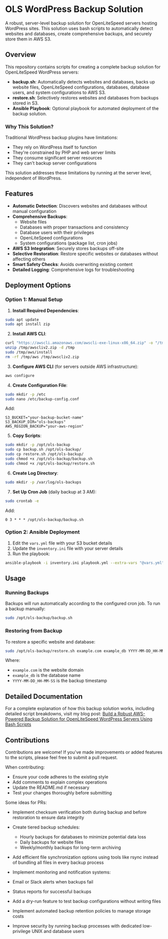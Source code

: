 # OLS WordPress Backup Solution

A robust, server-level backup solution for OpenLiteSpeed servers hosting WordPress sites. This solution uses bash scripts to automatically detect websites and databases, create comprehensive backups, and securely store them in AWS S3.

## Overview

This repository contains scripts for creating a complete backup solution for OpenLiteSpeed WordPress servers:

- **backup.sh**: Automatically detects websites and databases, backs up website files, OpenLiteSpeed configurations, databases, database users, and system configurations to AWS S3.
- **restore.sh**: Selectively restores websites and databases from backups stored in S3.
- **Ansible Playbook**: Optional playbook for automated deployment of the backup solution.

### Why This Solution?

Traditional WordPress backup plugins have limitations:

- They rely on WordPress itself to function
- They're constrained by PHP and web server limits
- They consume significant server resources
- They can't backup server configurations

This solution addresses these limitations by running at the server level, independent of WordPress.

## Features

- **Automatic Detection**: Discovers websites and databases without manual configuration
- **Comprehensive Backups**:
  - Website files
  - Databases with proper transactions and consistency
  - Database users with their privileges
  - OpenLiteSpeed configurations
  - System configurations (package list, cron jobs)
- **AWS S3 Integration**: Securely stores backups off-site
- **Selective Restoration**: Restore specific websites or databases without affecting others
- **Smart Safety Checks**: Avoids overwriting existing content
- **Detailed Logging**: Comprehensive logs for troubleshooting

## Deployment Options

### Option 1: Manual Setup

1. **Install Required Dependencies**:

```bash
sudo apt update
sudo apt install zip
```

2. **Install AWS CLI**:

```bash
curl "https://awscli.amazonaws.com/awscli-exe-linux-x86_64.zip" -o "/tmp/awscliv2.zip"
unzip /tmp/awscliv2.zip -d /tmp
sudo /tmp/aws/install
rm -rf /tmp/aws /tmp/awscliv2.zip
```

3. **Configure AWS CLI** (for servers outside AWS infrastructure):

```bash
aws configure
```

4. **Create Configuration File**:

```bash
sudo mkdir -p /etc
sudo nano /etc/backup-config.conf
```

Add:

```
S3_BUCKET="your-backup-bucket-name"
S3_BACKUP_DIR="ols-backups"
AWS_REGION_BACKUP="your-aws-region"
```

5. **Copy Scripts**:

```bash
sudo mkdir -p /opt/ols-backup
sudo cp backup.sh /opt/ols-backup/
sudo cp restore.sh /opt/ols-backup/
sudo chmod +x /opt/ols-backup/backup.sh
sudo chmod +x /opt/ols-backup/restore.sh
```

6. **Create Log Directory**:

```bash
sudo mkdir -p /var/log/ols-backups
```

7. **Set Up Cron Job** (daily backup at 3 AM):

```bash
sudo crontab -e
```

Add:

```
0 3 * * * /opt/ols-backup/backup.sh
```

### Option 2: Ansible Deployment

1. Edit the `vars.yml` file with your S3 bucket details
2. Update the `inventory.ini` file with your server details
3. Run the playbook:

```bash
ansible-playbook -i inventory.ini playbook.yml --extra-vars "@vars.yml"
```

## Usage

### Running Backups

Backups will run automatically according to the configured cron job. To run a backup manually:

```bash
sudo /opt/ols-backup/backup.sh
```

### Restoring from Backup

To restore a specific website and database:

```bash
sudo /opt/ols-backup/restore.sh example.com example_db YYYY-MM-DD_HH-MM-SS
```

Where:

- `example.com` is the website domain
- `example_db` is the database name
- `YYYY-MM-DD_HH-MM-SS` is the backup timestamp

## Detailed Documentation

For a complete explanation of how this backup solution works, including detailed script breakdowns, visit my blog post:
[Build a Robust AWS-Powered Backup Solution for OpenLiteSpeed WordPress Servers Using Bash Scripts](https://yourblog.com/ols-wordpress-backup-solution)

## Contributions

Contributions are welcome! If you've made improvements or added features to the scripts, please feel free to submit a pull request.

When contributing:

- Ensure your code adheres to the existing style
- Add comments to explain complex operations
- Update the README.md if necessary
- Test your changes thoroughly before submitting

Some ideas for PRs:

- Implement checksum verification both during backup and before restoration to ensure data integrity
- Create tiered backup schedules:

  - Hourly backups for databases to minimize potential data loss
  - Daily backups for website files
  - Weekly/monthly backups for long-term archiving

- Add efficient file synchronization options using tools like rsync instead of bundling all files in every backup process
- Implement monitoring and notification systems:
- Email or Slack alerts when backups fail
- Status reports for successful backups
- Add a dry-run feature to test backup configurations without writing files
- Implement automated backup retention policies to manage storage costs
- Improve security by running backup processes with dedicated low-privilege UNIX and database users
